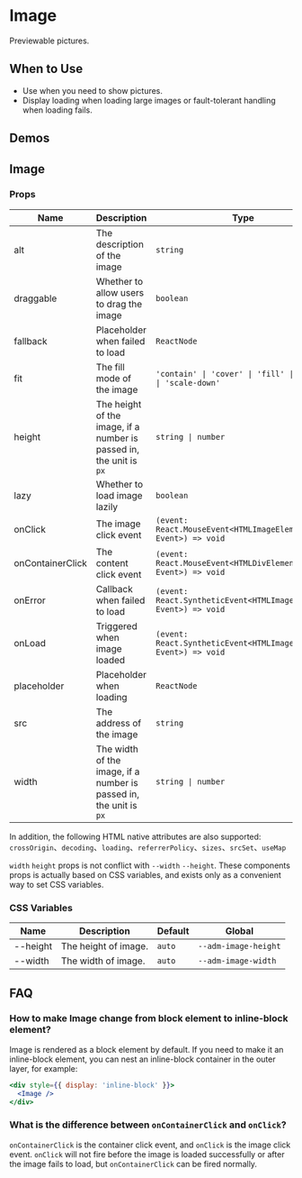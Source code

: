 # Image

Previewable pictures.

## When to Use

- Use when you need to show pictures.
- Display loading when loading large images or fault-tolerant handling when loading fails.

## Demos

<code src="./demos/demo1.tsx"></code>

<code src="./demos/demo2.tsx" debug></code>

## Image

### Props

| Name             | Description                                                         | Type                                                             | Default             |
| ---------------- | ------------------------------------------------------------------- | ---------------------------------------------------------------- | ------------------- |
| alt              | The description of the image                                        | `string`                                                         | -                   |
| draggable        | Whether to allow users to drag the image                            | `boolean`                                                        | `false`             |
| fallback         | Placeholder when failed to load                                     | `ReactNode`                                                      | default placeholder |
| fit              | The fill mode of the image                                          | `'contain' \| 'cover' \| 'fill' \| 'none' \| 'scale-down'`       | `'fill'`            |
| height           | The height of the image, if a number is passed in, the unit is `px` | `string \| number`                                               | -                   |
| lazy             | Whether to load image lazily                                        | `boolean`                                                        | `false`             |
| onClick          | The image click event                                               | `(event: React.MouseEvent<HTMLImageElement, Event>) => void`     | -                   |
| onContainerClick | The content click event                                             | `(event: React.MouseEvent<HTMLDivElement, Event>) => void`       | -                   |
| onError          | Callback when failed to load                                        | `(event: React.SyntheticEvent<HTMLImageElement, Event>) => void` | -                   |
| onLoad           | Triggered when image loaded                                         | `(event: React.SyntheticEvent<HTMLImageElement, Event>) => void` | -                   |
| placeholder      | Placeholder when loading                                            | `ReactNode`                                                      | default placeholder |
| src              | The address of the image                                            | `string`                                                         | -                   |
| width            | The width of the image, if a number is passed in, the unit is `px`  | `string \| number`                                               | -                   |

In addition, the following HTML native attributes are also supported: `crossOrigin`、`decoding`、`loading`、`referrerPolicy`、`sizes`、`srcSet`、`useMap`

`width` `height` props is not conflict with `--width` `--height`. These components props is actually based on CSS variables, and exists only as a convenient way to set CSS variables.

### CSS Variables

| Name     | Description          | Default | Global               |
| -------- | -------------------- | ------- | -------------------- |
| --height | The height of image. | `auto`  | `--adm-image-height` |
| --width  | The width of image.  | `auto`  | `--adm-image-width`  |

## FAQ

### How to make Image change from block element to inline-block element?

Image is rendered as a block element by default. If you need to make it an inline-block element, you can nest an inline-block container in the outer layer, for example:

```jsx
<div style={{ display: 'inline-block' }}>
  <Image />
</div>
```

### What is the difference between `onContainerClick` and `onClick`?

`onContainerClick` is the container click event, and `onClick` is the image click event. `onClick` will not fire before the image is loaded successfully or after the image fails to load, but `onContainerClick` can be fired normally.
